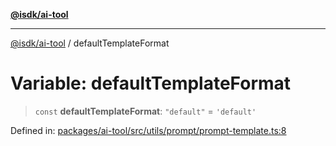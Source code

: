 [**@isdk/ai-tool**](../README.md)

***

[@isdk/ai-tool](../globals.md) / defaultTemplateFormat

# Variable: defaultTemplateFormat

> `const` **defaultTemplateFormat**: `"default"` = `'default'`

Defined in: [packages/ai-tool/src/utils/prompt/prompt-template.ts:8](https://github.com/isdk/ai-tool.js/blob/077730e62e6c723611b64a587e36b69766741af4/src/utils/prompt/prompt-template.ts#L8)
